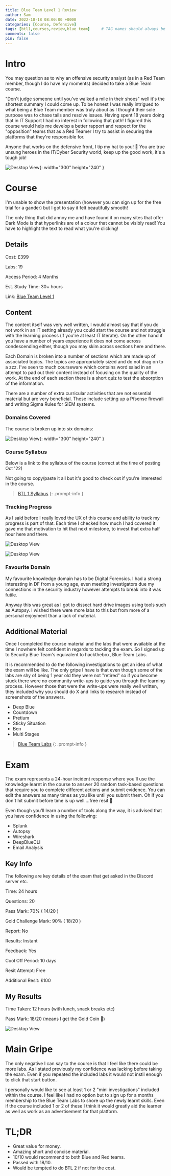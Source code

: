 ```yaml
---
title: Blue Team Level 1 Review
author: Sam
date: 2022-10-18 08:00:00 +0000
categories: [Course, Defensive]
tags: [btl1,courses,review,blue team]     # TAG names should always be lowercase
comments: false
pin: false
---
```


# Intro

You may question as to why an offensive security analyst (as in a Red Team member, though I do have my moments) decided to take a Blue Team course.

"Don't judge someone until you've walked a mile in their shoes" well it's the shortest summary I could come up. To be honest I was really intrigued to what being a Blue Team member was truly about as I thought their sole purpose was to chase tails and resolve issues. Having spent 18 years doing that in IT Support I had no interest in following that path! I figured this course would help me develop a better rapport and respect for the "opposition" teams that as a Red Teamer I try to assist in securing the platforms that they're responsible for.

Anyone that works on the defensive front, I tip my hat to you! 🤠 You are true unsung heroes in the IT/Cyber Security world, keep up the good work, it's a tough job!

![Desktop View](/assets/img/btl1-intro.png){: width="300" height="240" }

# Course

I'm unable to show the presentation (however you can sign up for the free trial for a gander) but I got to say it felt beautifully smooth! 

The only thing that did annoy me and have found it on many sites that offer Dark Mode is that hyperlinks are of a colour that cannot be visibly read! You have to highlight the text to read what you're clicking!

## Details

Cost: £399

Labs: 19

Access Period: 4 Months

Est. Study Time: 30+ hours

Link: [Blue Team Level 1](https://securityblue.team/why-btl1/)

## Content

The content itself was very well written, I would almost say that if you do not work in an IT setting already you could start the course and not struggle with the learning process (if you're at least IT literate). On the other hand if you have a number of years experience it does not come across condescending either, though you may skim across sections here and there.

Each Domain is broken into a number of sections which are made up of associated topics. The topics are appropriately sized and do not drag on to a zzz. I've seen to much courseware which contains word salad in an attempt to pad out their content instead of focusing on the quality of the work. At the end of each section there is a short quiz to test the absorption of the information. 

There are a number of extra curricular activities that are not essential material but are very beneficial. These include setting up a Pfsense firewall and writing Sigma Rules for SIEM systems. 

### Domains Covered

The course is broken up into six domains:

![Desktop View](/assets/img/btl1-domains.jpg){: width="300" height="240" }

### Course Syllabus

Below is a link to the syllabus of the course (correct at the time of posting Oct '22)

Not going to copy/paste it all but it's good to check out if you're interested in the course.	

> [BTL 1 Syllabus](https://securityblue.team/download/46322/)
{: .prompt-info }

### Tracking Progress

As I said before I really loved the UX of this course and ability to track my progress is part of that. Each time I checked how much I had covered it gave me that motivation to hit that next milestone, to invest that extra half hour here and there.

![Desktop View](/assets/img/btl1-progress.jpg)

![Desktop View](/assets/img/btl1-domains-progress.jpg)

### Favourite Domain

My favourite knowledge domain has to be Digital Forensics. I had a strong interesting in DF from a young age, even meeting investigators due my connections in the security industry however attempts to break into it was futile.

Anyway this was great as I got to dissect hard drive images using tools such as Autopsy. I wished there were more labs to this but from more of a personal enjoyment than a lack of material.

## Additional Material

Once I completed the course material and the labs that were available at the time I nowhere felt confident in regards to tackling the exam. So I signed up to Security Blue Team's equivalent to hackthebox, Blue Team Labs.

It is recommended to do the following investigations to get an idea of what the exam will be like. The only gripe I have is that even though some of the labs are shy of being 1 year old they were not "retired" so if you become stuck there were no community write-ups to guide you through the learning process. However those that were the write-ups were really well written, they included why you should do X and links to research instead of screenshots of the answers.

* Deep Blue
* Countdown
* Pretium
* Sticky Situation
* Ben
* Multi Stages

> [Blue Team Labs](https://blueteamlabs.online/)
{: .prompt-info }

# Exam

The exam represents a 24-hour incident response where you'll use the knowledge learnt in the course to answer 20 random task-based questions that require you to complete different actions and submit evidence. You can edit the answers as many times as you like until you submit them. Oh if you don't hit submit before time is up well....free resit 😬

Even though you'll learn a number of tools along the way, it is advised that you have confidence in using the following:

* Splunk
* Autopsy
* Wireshark
* DeepBlueCLI
* Email Analysis

## Key Info

The following are key details of the exam that get asked in the Discord server etc.

Time: 24 hours

Questions: 20

Pass Mark: 70% ( 14/20 )

Gold Challenge Mark: 90% ( 18/20 )

Report: No

Results: Instant

Feedback: Yes

Cool Off Period: 10 days

Resit Attempt: Free

Additional Resit: £100


## My Results

Time Taken: 12 hours (with lunch, snack breaks etc)

Pass Mark: 18/20 (means I get the Gold Coin 🥇)

![Desktop View](/assets/img/chandlerdance.gif)

# Main Gripe

The only negative I can say to the course is that I feel like there could be more labs. As I stated previously my confidence was lacking before taking the exam. Even if you repeated the included labs it would not instil enough to click that start button.

I personally would like to see at least 1 or 2 "mini investigations" included within the course. I feel like I had no option but to sign up for a months membership to the Blue Team Labs to shore up the newly learnt skills. Even if the course included 1 or 2 of these I think it would greatly aid the learner as well as work as an advertisement for that platform.


# TL;DR

* Great value for money.
* Amazing short and concise material.
* 10/10 would recommend to both Blue and Red teams.
* Passed with 18/10.
* Would be tempted to do BTL 2 if not for the cost.